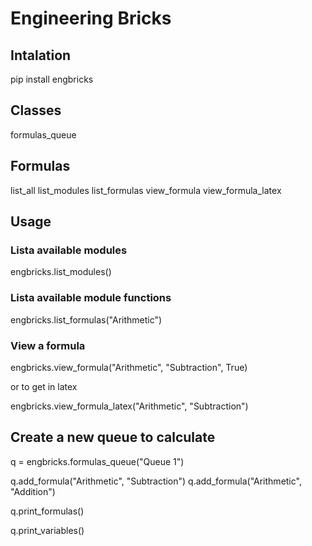 # Engineering Bricks
## Intalation
pip install engbricks

## Classes
formulas_queue

## Formulas
list_all
list_modules
list_formulas
view_formula
view_formula_latex

## Usage

### Lista available modules
engbricks.list_modules()


### Lista available module functions
engbricks.list_formulas("Arithmetic")

### View a formula
engbricks.view_formula("Arithmetic", "Subtraction", True)

or to get in latex

engbricks.view_formula_latex("Arithmetic", "Subtraction")

## Create a new queue to calculate
q = engbricks.formulas_queue("Queue 1")

q.add_formula("Arithmetic", "Subtraction")
q.add_formula("Arithmetic", "Addition")

q.print_formulas()

q.print_variables()

